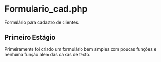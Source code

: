 # Formulario_cad.php
Formulário para cadastro de clientes.

## Primeiro Estágio

Primeiramente foi criado um formulário bem simples com poucas funções e nenhuma função alem das caixas de texto.


